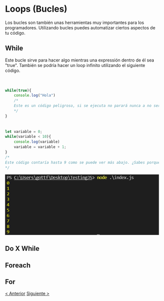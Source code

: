 # Loops (Bucles)
Los bucles son también unas herramientas muy importantes para los programadores. Utilizando bucles puedes automatizar ciertos aspectos de tu código.

## While
Este bucle sirve para hacer algo mientras una expressión dentro de él sea "true". También se podría hacer un loop infinito utilizando el siguiente código.

```js


while(true){
    console.log("Hola")
    /*
    Este es un código peligroso, si se ejecuta no parará nunca a no ser que pares el proceso utilizando control+c en la terminal o apagues el ordenador. Si lo ejecutas, tu ordenador comenzará a gastar muchos recursos y saldrán muchos "Hola".
    */
}


let variable = 0;
while(variable < 10){
    console.log(variable)
    variable = variable + 1;
}
/*
Este código contaría hasta 9 como se puede ver más abajo. ¿Sabes porque?
*/


```

![8](./assets/images/8.png)

## Do X While

## Foreach

## For

[< Anterior](./9-Puertas-Lógicas.md) [Siguiente >](./11-Comentarios.md)